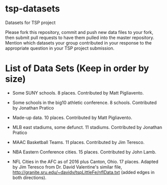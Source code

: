 # tsp-datasets
Datasets for TSP project

Please fork this repository, commit and push new data files to your
fork, then submit pull requests to have them pulled into the master
repository.  Mention which datasets your group contributed in your
response to the appropriate question in your TSP project submission.

# List of Data Sets (Keep in order by size)

* Some SUNY schools.  8 places.  Contributed by Matt Pigliavento.

* Some schools in the big10 athletic conference. 8 schools. Contributed by Jonathan Pratico

* Made-up data.  10 places.  Contributed by Matt Pigliavento.

* MLB east stadiums, some defunct. 11 stadiums. Contributed by Jonathan Pratico 

* MAAC Basketball Teams.  11 places.  Contributed by Jim Teresco.

* NBA Eastern Conference cities.  15 places.  Contributed by John Lamb.

* NFL Cities in the AFC as of 2016 plus Canton, Ohio.  17 places.
  Adapted by Jim Teresco from Dr. David Valentine's similar file,
  http://granite.sru.edu/~davidv/tspLittleFe/nflData.txt (added edges
  in both directions).
